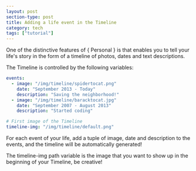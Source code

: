 ```yaml
---
layout: post
section-type: post
title: Adding a life event in the Timeline
category: tech
tags: ["tutorial"]
---
```


One of the distinctive features of { Personal } is that enables you to tell your
life's story in the form of a timeline of photos, dates and text descriptions.

The Timeline is controlled by the following variables:

```yaml
events:
  - image: "/img/timeline/spidertocat.png"
    date: "September 2013 - Today"
    description: "Saving the neighborhood!"
  - image: "/img/timeline/baracktocat.jpg"
    date: "September 2007 - August 2013"
    description: "Started coding"

# First image of the Timeline
timeline-img: "/img/timeline/default.png"
```

For each event of your life, add a tuple of image, date and description to the
events, and the timeline will be automatically generated!

The timeline-img path variable is the image that you want to show up in the
beginning of your Timeline, be creative!
